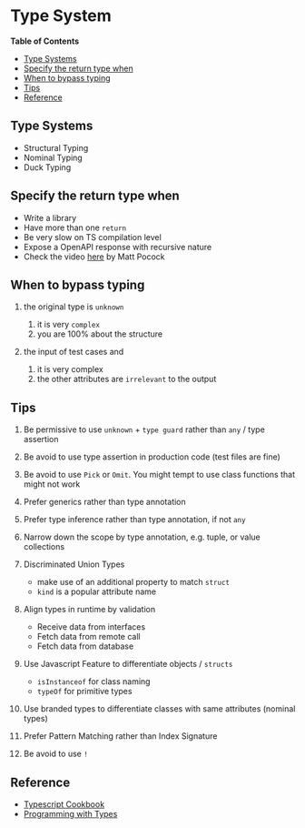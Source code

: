 # Type System <!-- omit in toc -->

**Table of Contents**

- [Type Systems](#type-systems)
- [Specify the return type when](#specify-the-return-type-when)
- [When to bypass typing](#when-to-bypass-typing)
- [Tips](#tips)
- [Reference](#reference)

## Type Systems

- Structural Typing
- Nominal Typing
- Duck Typing

## Specify the return type when

- Write a library
- Have more than one `return`
- Be very slow on TS compilation level
- Expose a OpenAPI response with recursive nature
- Check the video [here](https://www.totaltypescript.com/tips/dont-use-return-types-unless) by Matt Pocock

## When to bypass typing

1. the original type is `unknown`
   1. it is very `complex`
   2. you are 100% about the structure

2. the input of test cases and 
   1. it is very complex
   2. the other attributes are `irrelevant` to the output

## Tips

1. Be permissive to use `unknown` + `type guard` rather than `any` / type assertion

2. Be avoid to use type assertion in production code (test files are fine)

3. Be avoid to use `Pick` or `Omit`. You might tempt to use class functions that might not work

4. Prefer generics rather than type annotation

5. Prefer type inference rather than type annotation, if not `any`

6. Narrow down the scope by type annotation, e.g. tuple, or value collections

7. Discriminated Union Types
   - make use of an additional property to match `struct`
   - `kind` is a popular attribute name

8. Align types in runtime by validation
   - Receive data from interfaces
   - Fetch data from remote call
   - Fetch data from database

9. Use Javascript Feature to differentiate objects / `structs`
    - `isInstanceof` for class naming
    - `typeOf` for primitive types

10. Use branded types to differentiate classes with same attributes (nominal types)

11. Prefer Pattern Matching rather than Index Signature

12. Be avoid to use `!`
 
## Reference

- [Typescript Cookbook](https://www.oreilly.com/library/view/typescript-cookbook/9781098136642)
- [Programming with Types](https://www.manning.com/books/programming-with-types)
